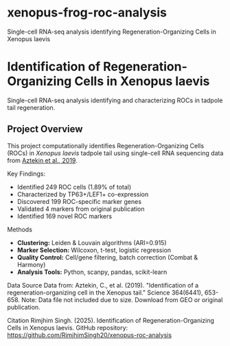 # xenopus-frog-roc-analysis
Single-cell RNA-seq analysis identifying Regeneration-Organizing Cells in Xenopus laevis
# Identification of Regeneration-Organizing Cells in Xenopus laevis

Single-cell RNA-seq analysis identifying and characterizing ROCs in tadpole tail regeneration.

## Project Overview

This project computationally identifies Regeneration-Organizing Cells (ROCs) in *Xenopus laevis* tadpole tail using single-cell RNA sequencing data from [Aztekin et al., 2019](https://science.sciencemag.org/content/364/6441/653).

Key Findings:
- Identified 249 ROC cells (1.89% of total)
- Characterized by TP63+/LEF1+ co-expression
- Discovered 199 ROC-specific marker genes
- Validated 4 markers from original publication
- Identified 169 novel ROC markers

Methods

- **Clustering:** Leiden & Louvain algorithms (ARI=0.915)
- **Marker Selection:** Wilcoxon, t-test, logistic regression
- **Quality Control:** Cell/gene filtering, batch correction (Combat & Harmony)
- **Analysis Tools:** Python, scanpy, pandas, scikit-learn

Data Source
Data from: Aztekin, C., et al. (2019). "Identification of a regeneration-organizing cell in the Xenopus tail." Science 364(6441), 653-658.
Note: Data file not included due to size. Download from GEO or original publication.

Citation
Rimjhim Singh. (2025). Identification of Regeneration-Organizing Cells in Xenopus laevis. 
GitHub repository: https://github.com/RimjhimSingh20/xenopus-roc-analysis
